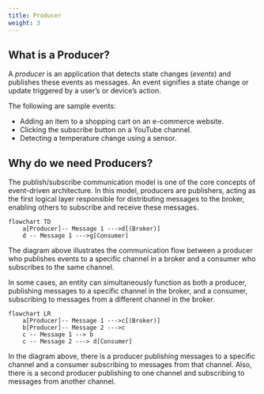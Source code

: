 ```yaml
---
title: Producer
weight: 3
---
```


## What is a Producer?

A _producer_ is an application that detects state changes (_events_) and publishes these events as messages. An event signifies a state change or update triggered by a user’s or device’s action.

The following are sample events:

- Adding an item to a shopping cart on an e-commerce website.
- Clicking the subscribe button on a YouTube channel.
- Detecting a temperature change using a sensor.

## Why do we need Producers?

The publish/subscribe communication model is one of the core concepts of event-driven architecture. In this model, producers are publishers, acting as the first logical layer responsible for distributing messages to the broker, enabling others to subscribe and receive these messages.

```mermaid
flowchart TD
    a[Producer]-- Message 1 --->d[(Broker)]
    d -- Message 1 --->g[Consumer]
```

The diagram above illustrates the communication flow between a producer who publishes events to a specific channel in a broker and a consumer who subscribes to the same channel.

In some cases, an entity can simultaneously function as both a producer, publishing messages to a specific channel in the broker, and a consumer, subscribing to messages from a different channel in the broker.

```mermaid
flowchart LR
    a[Producer]-- Message 1 --->c[(Broker)]
    b[Producer]-- Message 2 --->c
    c -- Message 1 --> b
    c -- Message 2 ---> d[Consumer]
```

In the diagram above, there is a producer publishing messages to a specific channel and a consumer subscribing to messages from that channel. Also, there is a second producer publishing to one channel and subscribing to messages from another channel.
